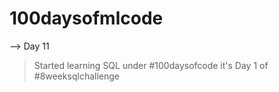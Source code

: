 # 100daysofmlcode

--> Day 11 
  
> Started learning SQL under #100daysofcode it's Day 1 of #8weeksqlchallenge
